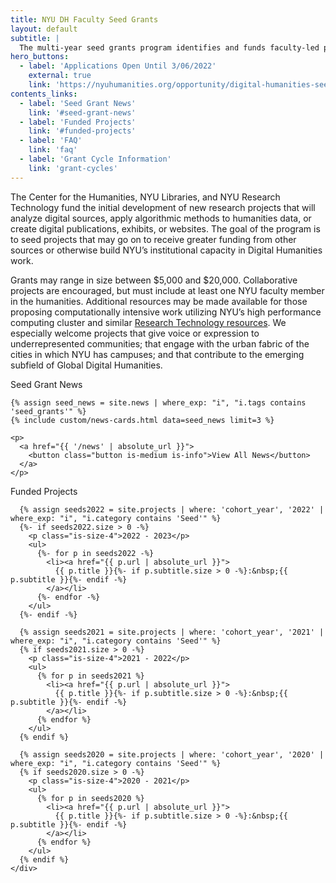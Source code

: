 ```yaml
---
title: NYU DH Faculty Seed Grants
layout: default
subtitle: |
  The multi-year seed grants program identifies and funds faculty-led projects that creatively bridge humanistic scholarship with new forms of computation, digital publishing, and digitization.
hero_buttons:
  - label: 'Applications Open Until 3/06/2022'
    external: true
    link: 'https://nyuhumanities.org/opportunity/digital-humanities-seed-grants/'
contents_links:
  - label: 'Seed Grant News'
    link: '#seed-grant-news'
  - label: 'Funded Projects'
    link: '#funded-projects'
  - label: 'FAQ'
    link: 'faq'
  - label: 'Grant Cycle Information'
    link: 'grant-cycles'
---
```


<div class="container">
  <div class="content mb-6" markdown="1">
The Center for the Humanities, NYU Libraries, and NYU Research Technology fund the initial development of new research projects that will analyze digital sources, apply algorithmic methods to humanities data, or create digital publications, exhibits, or websites. The goal of the program is to seed projects that may go on to receive greater funding from other sources or otherwise build NYU’s institutional capacity in Digital Humanities work.

Grants may range in size between $5,000 and $20,000. Collaborative projects are encouraged, but must include at least one NYU faculty member in the humanities. Additional resources may be made available for those proposing computationally intensive work utilizing NYU’s high performance computing cluster and similar [Research Technology resources](https://www.nyu.edu/research/navigating-research-technology.html). We especially welcome projects that give voice or expression to underrepresented communities; that engage with the urban fabric of the cities in which NYU has campuses; and that contribute to the emerging subfield of Global Digital Humanities.
  </div>
</div>


<section class="section full-width is-bg-alt">
  <div class="container">
    <p class="is-size-3 pb-6" id="seed-grant-news">Seed Grant News</p>

    {% assign seed_news = site.news | where_exp: "i", "i.tags contains 'seed_grants'" %}
    {% include custom/news-cards.html data=seed_news limit=3 %}

    <p>
      <a href="{{ '/news' | absolute_url }}">
        <button class="button is-medium is-info">View All News</button>
      </a>
    </p>
  </div>
</section>

<section class="section full-width">
  <div class="container">
    <div class="content mb-6">
      <p class="is-size-3" id="funded-projects">Funded Projects</p>

      {% assign seeds2022 = site.projects | where: 'cohort_year', '2022' | where_exp: "i", "i.category contains 'Seed'" %}
      {%- if seeds2022.size > 0 -%}
        <p class="is-size-4">2022 - 2023</p>
        <ul>
          {%- for p in seeds2022 -%}
            <li><a href="{{ p.url | absolute_url }}">
              {{ p.title }}{%- if p.subtitle.size > 0 -%}:&nbsp;{{ p.subtitle }}{%- endif -%}
            </a></li>
          {%- endfor -%}
        </ul>
      {%- endif -%}

      {% assign seeds2021 = site.projects | where: 'cohort_year', '2021' | where_exp: "i", "i.category contains 'Seed'" %}
      {% if seeds2021.size > 0 -%}
        <p class="is-size-4">2021 - 2022</p>
        <ul>
          {% for p in seeds2021 %}
            <li><a href="{{ p.url | absolute_url }}">
              {{ p.title }}{%- if p.subtitle.size > 0 -%}:&nbsp;{{ p.subtitle }}{%- endif -%}
            </a></li>
          {% endfor %}
        </ul>
      {% endif %}

      {% assign seeds2020 = site.projects | where: 'cohort_year', '2020' | where_exp: "i", "i.category contains 'Seed'" %}
      {% if seeds2020.size > 0 -%}
        <p class="is-size-4">2020 - 2021</p>
        <ul>
          {% for p in seeds2020 %}
            <li><a href="{{ p.url | absolute_url }}">
              {{ p.title }}{%- if p.subtitle.size > 0 -%}:&nbsp;{{ p.subtitle }}{%- endif -%}
            </a></li>
          {% endfor %}
        </ul>
      {% endif %}
    </div>
  </div>
</section>
